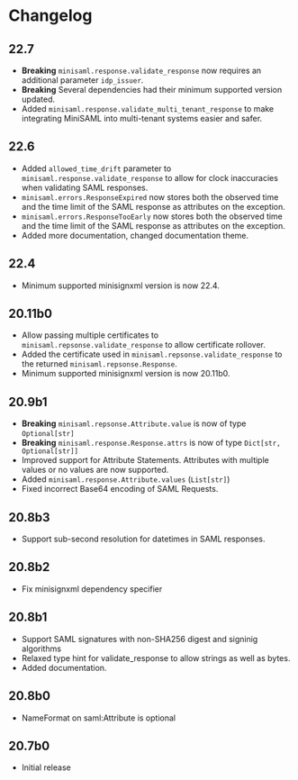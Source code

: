 # Changelog

## 22.7

* **Breaking** `minisaml.response.validate_response` now requires an additional parameter `idp_issuer`.
* **Breaking** Several dependencies had their minimum supported version updated.
* Added `minisaml.response.validate_multi_tenant_response` to make integrating MiniSAML into multi-tenant systems easier
  and safer.

## 22.6

* Added `allowed_time_drift` parameter to `minisaml.response.validate_response` to allow for clock inaccuracies when validating SAML responses.
* `minisaml.errors.ResponseExpired` now stores both the observed time and the time limit of the SAML response as attributes on the exception.
* `minisaml.errors.ResponseTooEarly` now stores both the observed time and the time limit of the SAML response as attributes on the exception.
* Added more documentation, changed documentation theme.

## 22.4

* Minimum supported minisignxml version is now 22.4.

## 20.11b0

* Allow passing multiple certificates to `minisaml.repsonse.validate_response` to allow certificate rollover.
* Added the certificate used in `minisaml.repsonse.validate_response` to the returned `minisaml.repsonse.Response`.
* Minimum supported minisignxml version is now 20.11b0.

## 20.9b1

* **Breaking** `minisaml.repsonse.Attribute.value` is now of type `Optional[str]`
* **Breaking** `minisaml.response.Response.attrs` is now of type `Dict[str, Optional[str]]`
* Improved support for Attribute Statements. Attributes with multiple values or no values are now supported.
* Added `minisaml.response.Attribute.values` (`List[str]`)
* Fixed incorrect Base64 encoding of SAML Requests.

## 20.8b3

* Support sub-second resolution for datetimes in SAML responses.

## 20.8b2

* Fix minisignxml dependency specifier

## 20.8b1

* Support SAML signatures with non-SHA256 digest and signinig algorithms
* Relaxed type hint for validate_response to allow strings as well as bytes.
* Added documentation.

## 20.8b0

* NameFormat on saml:Attribute is optional

## 20.7b0

* Initial release
